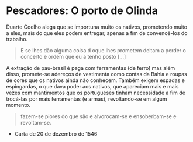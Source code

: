 # Pescadores: O porto de Olinda

Duarte Coelho alega que se importuna muito os nativos, prometendo muito a eles, mais do que eles podem entregar, apenas a fim de convencê-los do trabalho. 

> E se lhes dão alguma coisa d oque lhes prometem deitam a perder o concerto e ordem que eu a tenho posto  [...]

A extração de pau-brasil é paga com ferramentas (de ferro) mas além disso, promete-se adereços de vestimenta como contas da Bahia e roupas de cores que os nativos ainda não conhecem. Também exigem espadas e espingardas, o que dava poder aos nativos, que apareciam mais e mais vezes com mantimentos que os portugueses tinham necessidade a fim de trocá-las por mais ferramentas (e armas), revoltando-se em algum momento.

> fazem-se piores do que são e alvoroçam-se e ensoberbam-se e revoltam-se.

- Carta de 20 de dezembro de 1546

